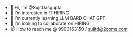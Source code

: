 - 👋 Hi, I’m @SujitDasgupta
- 👀 I’m interested in IT HIRING 
- 🌱 I’m currently learning LLM BARD CHAT GPT 
- 💞️ I’m looking to collaborate on HIRING
- 📫 How to reach me @ 9903163150 / sujitd@2coms.com
<!---
SujitDasgupta/SujitDasgupta is a ✨ special ✨ repository because its `README.md` (this file) appears on your GitHub profile.
You can click the Preview link to take a look at your changes.
--->
